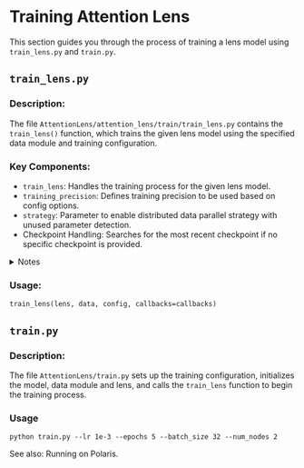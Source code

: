 # Training Attention  Lens

This section guides you through the process of training a lens model using `train_lens.py` and `train.py`.

## `train_lens.py`

### Description:

The file `AttentionLens/attention_lens/train/train_lens.py` contains the `train_lens()` function, which trains the given lens model using the specified data module and training configuration.

### Key Components:

- `train_lens`: Handles the training process for the given lens model.
- `training_precision`: Defines training precision to be used based on config options.
- `strategy`: Parameter to enable distributed data parallel strategy with unused parameter detection.
- Checkpoint Handling: Searches for the most recent checkpoint if no specific checkpoint is provided.

<details>
  <summary> Notes</summary>
  <p>
    <ul>
      <li>The training precision is set to mixed precision (16-mixed) if config.mixed_precision is True, otherwise 32-bit precision is used.</li>
      <li>The training uses a distributed data parallel strategy with unused parameter detection enabled: <code>strategy="ddp_find_unused_parameters_true"</code>. (Necessary for GPU training, incompatible with CPU training.)</li>
      <li>If no specific checkpoint to reload from is specified, the function searches for the most recent checkpoint in the checkpoint directory.</li>
    </ul>
  </p>
</details>

### Usage:
`train_lens(lens, data, config, callbacks=callbacks)`


## `train.py`

### Description:

The file `AttentionLens/train.py` sets up the training configuration, initializes the model, data module and lens, and calls the `train_lens` function to begin the training process.

### Usage

`python train.py --lr 1e-3 --epochs 5 --batch_size 32 --num_nodes 2`

See also: Running on Polaris.


